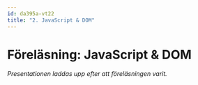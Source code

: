 ```yaml
---
id: da395a-vt22
title: "2. JavaScript & DOM"
---
```


# Föreläsning: JavaScript & DOM

*Presentationen laddas upp efter att föreläsningen varit.*


<!--
<iframe id="kaltura_player" src="https://d38ynedpfya4s8.cloudfront.net/p/326/sp/32600/embedIframeJs/uiconf_id/23450385/partner_id/326?iframeembed=true&playerId=kaltura_player&entry_id=0_327egtnl&flashvars[streamerType]=auto&amp;flashvars[localizationCode]=en&amp;flashvars[leadWithHTML5]=true&amp;flashvars[sideBarContainer.plugin]=true&amp;flashvars[sideBarContainer.position]=left&amp;flashvars[sideBarContainer.clickToClose]=true&amp;flashvars[chapters.plugin]=true&amp;flashvars[chapters.layout]=vertical&amp;flashvars[chapters.thumbnailRotator]=false&amp;flashvars[streamSelector.plugin]=true&amp;flashvars[EmbedPlayer.SpinnerTarget]=videoHolder&amp;flashvars[dualScreen.plugin]=true&amp;flashvars[hotspots.plugin]=1&amp;flashvars[Kaltura.addCrossoriginToIframe]=true&amp;&wid=0_yai96m0e" width="608" height="402" allowfullscreen webkitallowfullscreen mozAllowFullScreen allow="autoplay *; fullscreen *; encrypted-media *" sandbox="allow-forms allow-same-origin allow-scripts allow-top-navigation allow-pointer-lock allow-popups allow-modals allow-orientation-lock allow-popups-to-escape-sandbox allow-presentation allow-top-navigation-by-user-activation" frameborder="0" title="Kaltura Player"></iframe>

[Här finns föreläsningen i PDF-format](../../assets/pdf/dom-da355a-da344a.pdf).

## Dagens kodexempel

[Här finns filerna vackert paketerade i en zip-fil](../../assets/dom_kodexempel.zip).

### Exempel på användande av ID

batman-id.html
{: .code-header}

```html
<!DOCTYPE html>
<html>
<head>
  <title>Sample Site</title>
</head>

<body>
  <p>
    Hello <span id="location">there</span> Batman!
    <img src="batman_logo.png">
  </p>
  <button onclick="relocate()">Change text</button>

  <script>
    function relocate() {
      document.getElementById("location").innerHTML = "here";
    }
  </script>
</body>

</html>
```


### Exempel på användande av klass

batman-class.html
{: .code-header}

```html
<!DOCTYPE html>
<html>
<head>
  <title>Sample Site</title>
  <style>
    li.real_deal {
      color: red;
    }
  </style>
</head>

<body>
  <h1>Batman's gadgets</h1>

  <ul>
    <li class="real_deal">Batarang</li>
    <li class="real_deal">Batmobile</li>
    <li class="bad_pun">Batteries</li>
  </ul>
</body>

</html>
```


### Arbeta med *InnerHTML*

alfred.html
{: .code-header}

```html
<!DOCTYPE html>
<html>
<head>
  <title>Sample Site</title>
</head>

<body>
  <h1>Welcome to the Batcave!</h1>

  <p>
    Alfred is <span id="status">out</span>.
  </p>

  <script>
    let status = document.getElementById("status");
    status.innerHTML = "in";
  </script>
</body>

</html>
```


### Arbeta med attribut

asylum.html
{: .code-header}

```html
<!DOCTYPE html>
<html>
<head>
  <title>Sample Site</title>
</head>

<body>
  <h1>Welcome to Arkham Asylum!</h1>

  <h2>Inmate of the month:</h2>
  <img id="inmate" src="penguin.jpg">

  <script>
    let imnate = document.getElementById("inmate");
    inmate.setAttribute("src", "joker.jpg");
  </script>
</body>

</html>
```


### Special: attribut-noder och CSS

alfred-colour.html
{: .code-header}

```html
<!DOCTYPE html>
<html>
<head>
  <title>Sample Site</title>
</head>

<body>
  <h1>Welcome to the Batcave!</h1>

  <p>
    Alfred is <span id="status">out</span>.
  </p>

  <script>
    let element = document.getElementById("status");
    element.innerHTML = "in";
    element.style.color = "green";
  </script>
</body>

</html>
```


### Exempel på *appendChild()*

gadgets_append.html
{: .code-header}

```html
<!DOCTYPE html>
<html>
<head>
  <title>Sample Site</title>
</head>

<body>
  <h1>Batman's gadgets</h1>

  <ul id="gadget_list">
    <li id="batarang" class="real_deal">Batarang</li>
    <li id="batmobile" class="real_deal">Batmobile</li>
    <li id="batteries" class="bad_pun">Batteries</li>
  </ul>

  <script>
    let batcave = document.createElement("li");
    let label = document.createTextNode("Bat cave");
    batcave.appendChild(label);

    let parent = document.getElementById("gadget_list");
    parent.appendChild(batcave);
  </script>
</body>

</html>
```


### Exempel på *insertBefore()*

gadgets_insertBefore.html
{: .code-header}

```html
<!DOCTYPE html>
<html>
<head>
  <title>Sample Site</title>
</head>

<body>
  <h1>Batman's gadgets</h1>

  <ul id="gadget_list">
    <li id="batarang" class="real_deal">Batarang</li>
    <li id="batmobile" class="real_deal">Batmobile</li>
    <li id="batteries" class="bad_pun">Batteries</li>
  </ul>

  <script>
    let batcave = document.createElement("li");
    let label = document.createTextNode("Bat cave");
    batcave.appendChild(label);

    let parent = document.getElementById("gadget_list");
    let batteries = document.getElementById("batteries");
    parent.insertBefore(batcave, batteries);
  </script>
</body>

</html>
```


### Ta bort ett element

gadgets_delete.html
{: .code-header}

```html
<!DOCTYPE html>
<html>
<head>
  <title>Sample Site</title>
</head>

<body>
  <h1>Batman's gadgets</h1>

  <ul id="gadget_list">
    <li id="batarang" class="real_deal">Batarang</li>
    <li id="batmobile" class="real_deal">Batmobile</li>
    <li id="batteries" class="bad_pun">Batteries</li>
  </ul>

  <script>
    let parent = document.getElementById("gadget_list");
    let child = document.getElementById("batmobile");
    parent.removeChild(child);
  </script>
</body>

</html>
```


### Ta bort ett element (via *parent*)

gadgets_delete_parent.html
{: .code-header}

```html
<!DOCTYPE html>
<html>
<head>
  <title>Sample Site</title>
</head>

<body>
  <h1>Batman's gadgets</h1>

  <ul id="gadget_list">
    <li id="batarang" class="real_deal">Batarang</li>
    <li id="batmobile" class="real_deal">Batmobile</li>
    <li id="batteries" class="bad_pun">Batteries</li>
  </ul>

  <script>
    let parent = document.getElementById("gadget_list");
    child.parentNode.removeChild(child);
  </script>
</body>

</html>
```


### Ersätt ett element

gadgets_replace.html
{: .code-header}

```html
<!DOCTYPE html>
<html>
<head>
  <title>Sample Site</title>
</head>

<body>
  <h1>Batman's gadgets</h1>

  <ul id="gadget_list">
    <li id="batarang" class="real_deal">Batarang</li>
    <li id="batmobile" class="real_deal">Batmobile</li>
    <li id="batteries" class="bad_pun">Batteries</li>
  </ul>

  <script>
    let batcave = document.createElement("li");
    let label = document.createTextNode("Bat cave");
    batcave.appendChild(label);

    let parent = document.getElementById("gadget_list");
    let batteries = document.getElementById("batteries");
    parent.replaceChild(batcave, batteries);
  </script>
</body>

</html>
```

### Ersätt ett element (via *parent*)

gadgets_replace_parent.html
{: .code-header}

```html
<!DOCTYPE html>
<html>
<head>
  <title>Sample Site</title>
</head>

<body>
  <h1>Batman's gadgets</h1>

  <ul id="gadget_list">
    <li id="batarang" class="real_deal">Batarang</li>
    <li id="batmobile" class="real_deal">Batmobile</li>
    <li id="batteries" class="bad_pun">Batteries</li>
  </ul>

  <script>
    let batcave = document.createElement("li");
    let label = document.createTextNode("Bat cave");
    batcave.appendChild(label);

    let parent = document.getElementById("gadget_list");
    batteries.parentNode.replaceChild(batcave, batteries);
  </script>
</body>

</html>
```

### Exempel med *addEventListener()*

call_alfred.html
{: .code-header}

```html
<!DOCTYPE html>
<html>
<head>
  <title>Sample Site</title>
</head>

<body>
  <h1>Welcome to the Wayne Mansion intercom system!</h1>

  <span id="caller">Click to summon Alfred</span>

  <script>
    let caller = document.getElementById("caller");
    caller.addEventListener("click", callAlfred);

    function callAlfred() {
      alert("You called, Master Wayne");
    }
  </script>
</body>

</html>
```
-->
